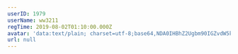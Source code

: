 ```yaml
---
userID: 1979
userName: ww3211
regTime: 2019-08-02T01:10:00.000Z
avatar: 'data:text/plain; charset=utf-8;base64,NDA0IHBhZ2Ugbm90IGZvdW5kCg=='
url: null
---
```



